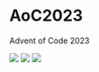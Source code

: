 # AoC2023
Advent of Code 2023

<!--- advent_readme_stars table --->


![](https://img.shields.io/badge/day%20📅-21-blue) ![](https://img.shields.io/badge/stars%20⭐-1-yellow) ![](https://img.shields.io/badge/days%20completed-0-red)

